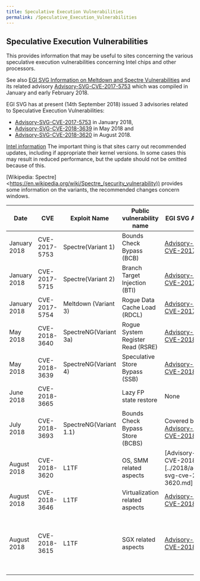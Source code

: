 ```yaml
---
title: Speculative Execution Vulnerabilities
permalink: /Speculative_Execution_Vulnerabilities
---
```


## Speculative Execution Vulnerabilities

This provides information that may be useful to sites concerning the various
speculative execution vulnerabilities concerning Intel chips and other
processors.

See also
[EGI SVG Information on Meltdown and Spectre Vulnerabilities](./Meltdown_and_Spectre_Vulnerabilities.md)
and its related advisory
[Advisory-SVG-CVE-2017-5753](./2017/Advisory-SVG-CVE-2017-5753.md) which was
compiled in January and early February 2018.

EGI SVG has at present (14th September 2018) issued 3 advisories related to
Speculative Execution Vulnerabilities:

- [Advisory-SVG-CVE-2017-5753](./2017/Advisory-SVG-CVE-2017-5753.md) in January
  2018,
- [Advisory-SVG-CVE-2018-3639](../2018/Advisory-SVG-CVE-2018-3639.md) in May
  2018 and
- [Advisory-SVG-CVE-2018-3620](../2018/Advisory-SVG-CVE-2018-3620.md) in
  August 2018.

[Intel information](https://www.intel.com/content/www/us/en/architecture-and-technology/facts-about-side-channel-analysis-and-intel-products.html)
The important thing is that sites carry out recommended updates, including if
appropriate their kernel versions. In some cases this may result in reduced
performance, but the update should not be omitted because of this.

[Wikipedia:
Spectre]<https://en.wikipedia.org/wiki/Spectre_(security_vulnerability))
provides some information on the variants, the recommended changes concern
windows.

| Date         | CVE           | Exploit Name           | Public vulnerability name         | EGI SVG Advisory                                                               | EGI SVG Risk | Comments/Other Links                                                                                                                                                         |
| ------------ | ------------- | ---------------------- | --------------------------------- | ------------------------------------------------------------------------------ | ------------ | ---------------------------------------------------------------------------------------------------------------------------------------------------------------------------- |
| January 2018 | CVE-2017-5753 | Spectre(Variant 1)     | Bounds Check Bypass (BCB)         | [Advisory-SVG-CVE-2017-5753](./2017/Advisory-SVG-CVE-2017-5753.md)             | Critical     | [RedHat: Speculative Execution](https://access.redhat.com/security/vulnerabilities/speculativeexecution)                                                                     |
| January 2018 | CVE-2017-5715 | Spectre(Variant 2)     | Branch Target Injection (BTI)     | [Advisory-SVG-CVE-2017-5753](./2017/Advisory-SVG-CVE-2017-5753.md)             | Critical     | see link for CVE-2017-3753                                                                                                                                                   |
| January 2018 | CVE-2017-5754 | Meltdown (Variant 3)   | Rogue Data Cache Load (RDCL)      | [Advisory-SVG-CVE-2017-5753](./2017/Advisory-SVG-CVE-2017-5753.md)             | Critical     | see link for CVE-2017-3753                                                                                                                                                   |
| May 2018     | CVE-2018-3640 | SpectreNG(Variant 3a)  | Rogue System Register Read (RSRE) | [Advisory-SVG-CVE-2018-3639](../2018/Advisory-SVG-CVE-2018-3639.md)            | High         | [TA18-141A](https://www.us-cert.gov/ncas/alerts/TA18-141A)                                                                                                                   |
| May 2018     | CVE-2018-3639 | SpectreNG(Variant 4)   | Speculative Store Bypass (SSB)    | [Advisory-SVG-CVE-2018-3639](../2018/Advisory-SVG-CVE-2018-3639.md)            | High         | [RedHat: SSBD](https://access.redhat.com/security/vulnerabilities/ssbd)                                                                                                      |
| June 2018    | CVE-2018-3665 |                        | Lazy FP state restore             | None                                                                           | Moderate     | [INTEL SA 00145](https://www.intel.com/content/www/us/en/security-center/advisory/intel-sa-00145.html) [CVE-2018-3665](https://access.redhat.com/security/cve/cve-2018-3665) |
| July 2018    | CVE-2018-3693 | SpectreNG(Variant 1.1) | Bounds Check Bypass Store (BCBS)  | Covered by [Advisory-SVG-CVE-2018-3620](../2018/Advisory-SVG-CVE-2018-3620.md) | None         |                                                                                                                                                                              |
| August 2018  | CVE-2018-3620 | L1TF                   | OS, SMM related aspects           | [Advisory-SVG-CVE-2018-3620][../2018/advisory-svg-cve-2018-3620.md]            | High         | [Kernerl.org: L1TF](https://www.kernel.org/doc/html/latest/admin-guide/hw-vuln/l1tf.html) [RedHat: L1TF](https://access.redhat.com/security/vulnerabilities/L1TF)            |
| August 2018  | CVE-2018-3646 | L1TF                   | Virtualization related aspects    | [Advisory-SVG-CVE-2018-3620](../2018/Advisory-SVG-CVE-2018-3620.md)            | High         | see links for CVE-2018-3620                                                                                                                                                  |
| August 2018  | CVE-2018-3615 | L1TF                   | SGX related aspects               | [Advisory-SVG-CVE-2018-3620](../2018/Advisory-SVG-CVE-2018-3620.md)            |              | see links for CVE-2018-3620. RHEL 7 is not vulnerable but other Linux distributions, such as Debian, are.                                                                    |
